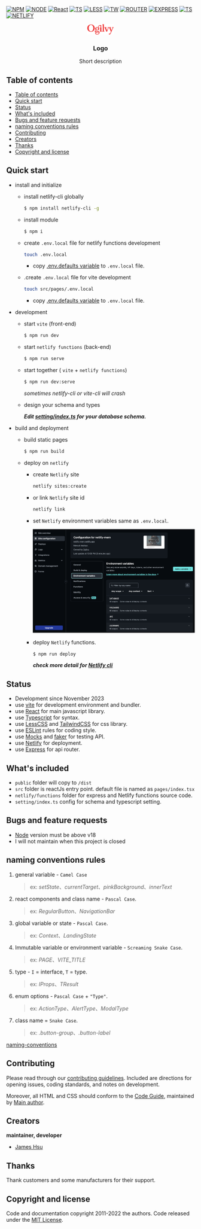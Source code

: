 [![NPM](https://img.shields.io/badge/NPM-ba443f?style=for-the-badge&logo=npm&logoColor=white)](https://www.npmjs.com/)
[![NODE](https://img.shields.io/badge/Node.js-43853D?style=for-the-badge&logo=node.js&logoColor=white)](https://nodejs.org/en/)
[![React](https://img.shields.io/badge/-ReactJs-61DAFB?style=for-the-badge&logo=react&logoColor=white)](https://zh-hant.reactjs.org/)
[![TS](https://img.shields.io/badge/Typescript-4277c0?style=for-the-badge&logo=typescript&logoColor=white)](https://www.typescriptlang.org/)
[![LESS](https://img.shields.io/badge/Less-1d365d?style=for-the-badge&logo=less&logoColor=white)](https://lesscss.org/)
[![TW](https://img.shields.io/badge/Tailwind_CSS-38B2AC?style=for-the-badge&logo=npm&logoColor=white)](https://tailwindcss.com/)
[![ROUTER](https://img.shields.io/badge/React_Router-CA4245?style=for-the-badge&logo=npm&logoColor=white)](https://reactrouter.com/)
[![EXPRESS](https://img.shields.io/badge/express-%23404d59?style=for-the-badge&logo=express&logoColor=white)](https://expressjs.com/)
[![TS](https://img.shields.io/badge/Typescript-4277c0?style=for-the-badge&logo=typescript&logoColor=white)](https://www.typescriptlang.org/)
[![NETLIFY](https://img.shields.io/badge/netlify-%23000000?style=for-the-badge&logo=netlify&logoColor=white)](https://www.netlify.com/)

<p align="center">
  <a href="https://github.com/jameshsu1125">
    <img src="./public/img/Ogilvy_Logo.png" alt="Logo" width=72 >
  </a>
  <h3 align="center">Logo</h3>
  <p align="center">
    Short description   
  </p>
</p>

## Table of contents

- [Table of contents](#table-of-contents)
- [Quick start](#quick-start)
- [Status](#status)
- [What's included](#whats-included)
- [Bugs and feature requests](#bugs-and-feature-requests)
- [naming conventions rules](#naming-conventions-rules)
- [Contributing](#contributing)
- [Creators](#creators)
- [Thanks](#thanks)
- [Copyright and license](#copyright-and-license)

## Quick start

- install and initialize

  - install netlify-cli globally

    ```sh
    $ npm install netlify-cli -g
    ```

  - install module

    ```sh
    $ npm i
    ```

  - create `.env.local` file for netlify functions development

    ```sh
    touch .env.local
    ```

    - copy [.env.defaults variable](https://github.com/jameshsu1125/template-netlify-mern/blob/main/.env.defaults) to `.env.local` file.

  - .create `.env.local` file for vite development

    ```sh
    touch src/pages/.env.local
    ```

    - copy [.env.defaults variable](https://github.com/jameshsu1125/template-netlify-mern/blob/main/src/pages/.env.defaults) to `.env.local` file.

- development

  - start `vite` (front-end)

    ```sh
    $ npm run dev
    ```

  - start `netlify functions` (back-end)

    ```sh
    $ npm run serve
    ```

  - start together ( `vite` + `netlify functions`)

    ```sh
    $ npm run dev:serve
    ```

    _sometimes netlify-cli or vite-cli will crash_

  - design your schema and types

    <b><i> Edit [setting/index.ts](https://github.com/jameshsu1125/template-netlify-mern/blob/main/setting/index.ts) for your database schema. </i></b>

- build and deployment

  - build static pages

    ```sh
    $ npm run build
    ```

  - deploy on `netlify`

    - create `Netlify` site

      ```sh
      netlify sites:create
      ```

    - or link `Netlify` site id

      ```sh
      netlify link
      ```

    - set `Netlify` environment variables same as `.env.local`.

      <img src="./misc/screenshot-1.png" alt="Netlify set environment variables" />

    - deploy `Netlify` functions.

      ```sh
      $ npm run deploy
      ```

      **_check more detail for [Netlify cli](https://docs.netlify.com/cli/get-started/)_**

## Status

- Development since November 2023
- use [vite](https://vitejs.dev/) for development environment and bundler.
- use [React](https://react.dev/) for main javascript library.
- use [Typescript](https://www.typescriptlang.org/) for syntax.
- use [LessCSS](https://lesscss.org/) and [TailwindCSS](https://tailwindcss.com/) for css library.
- use [ESLint](https://eslint.org/) rules for coding style.
- use [Mocks](https://mswjs.io/) and [faker](https://fakerjs.dev/) for testing API.
- use [Netlify](https://www.netlify.com/) for deployment.
- use [Express](https://expressjs.com/) for api router.

## What's included

- `public` folder will copy to `/dist`
- `src` folder is reactJs entry point. default file is named as `pages/index.tsx`
- `netlify/functions` folder for express and Netlify functions source code.
- `setting/index.ts` config for schema and typescript setting.

## Bugs and feature requests

- [Node](https://nodejs.org/en/) version must be above v18
- I will not maintain when this project is closed

## naming conventions rules

1. general variable - `Camel Case`
   > ex: _setState_、_currentTarget_、_pinkBackground_、_innerText_
2. react components and class name - `Pascal Case`.
   > ex: _RegularButton_、_NavigationBar_
3. global variable or state - `Pascal Case`.
   > ex: _Context_、_LandingState_
4. Immutable variable or environment variable - `Screaming Snake Case`.
   > ex: _PAGE_、<em>VITE_TITLE</em>
5. type - `I` = interface, `T` = type.
   > ex: _IProps_、_TResult_
6. enum options - `Pascal Case` + `"Type"`.
   > ex: _ActionType_、_AlertType_、_ModalType_
7. class name = `Snake Case`.
   > ex: _.button-group_、_.button-label_

[naming-conventions](https://medium.com/@code.ceeker/naming-conventions-camel-case-pascal-case-kebab-case-and-more-dc4e515b9652)

## Contributing

Please read through our [contributing guidelines](https://github.com/github/docs/blob/main/CONTRIBUTING.md). Included are directions for opening issues, coding standards, and notes on development.

Moreover, all HTML and CSS should conform to the [Code Guide](https://github.com/airbnb/javascript), maintained by [Main author](https://github.com/jameshsu1125).

## Creators

**maintainer, developer**

- [James Hsu](https://github.com/jameshsu1125)

## Thanks

Thank customers and some manufacturers for their support.

## Copyright and license

Code and documentation copyright 2011-2022 the authors. Code released under the [MIT License](https://reponame/blob/master/LICENSE).

<!-- open -n -a /Applications/Google\ Chrome.app/Contents/MacOS/Google\ Chrome --args --user-data-dir="/tmp/chrome_dev_test" --disable-web-security -->
